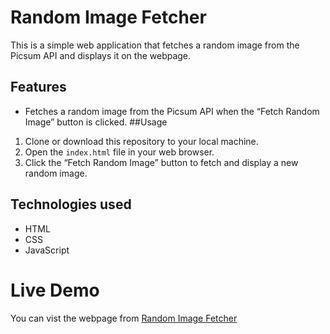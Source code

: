 # Random Image Fetcher

This is a simple web application that fetches a random image from the Picsum API and displays it on the webpage.

## Features

- Fetches a random image from the Picsum API when the “Fetch Random Image” button is clicked.
##Usage

1. Clone or download this repository to your local machine.
2. Open the `index.html` file in your web browser.
3. Click the “Fetch Random Image” button to fetch and display a new random image.

## Technologies used

- HTML
- CSS
- JavaScript

# Live Demo
You can vist the webpage from [Random Image Fetcher]()